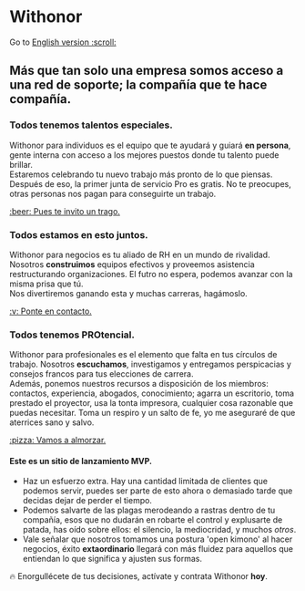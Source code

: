 # Withonor

<p id='langSwitch'>Go to <a href='https://withonor.com'>English version :scroll:</a></p>  

## Más que tan solo una empresa somos acceso a una red de soporte; la compañía que te hace compañía.  

### Todos tenemos talentos especiales.  
Withonor para individuos es el equipo que te ayudará y guiará **en persona**, gente interna con acceso a los mejores puestos donde tu talento puede brillar.  
Estaremos celebrando tu nuevo trabajo más pronto de lo que piensas. Después de eso, la primer junta de servicio Pro es gratis. No te preocupes, otras personas nos pagan para conseguirte un trabajo.  
<div class='clearfix actionCall'><a href='http://registro.withonor.com' class='button'>:beer: Pues te invito un trago.</a></div>  

### Todos estamos en esto juntos.  
Withonor para negocios es tu aliado de RH en un mundo de rivalidad. Nosotros **construimos** equipos efectivos y proveemos asistencia restructurando organizaciones. El futro no espera, podemos avanzar con la misma prisa que tú.  
Nos divertiremos ganando esta y muchas carreras, hagámoslo.  
<div class='clearfix actionCall'><a href='http://socios.withonor.com' class='button'>:v: Ponte en contacto.</a></div>  

### Todos tenemos PROtencial.  
Withonor para profesionales es el elemento que falta en tus círculos de trabajo. Nosotros **escuchamos**, investigamos y entregamos perspicacias y consejos francos para tus elecciones de carrera.  
Además, ponemos nuestros recursos a disposición de los miembros: contactos, experiencia, abogados, conocimiento; agarra un escritorio, toma prestado el proyector, usa la tonta impresora, cualquier cosa razonable que puedas necesitar. Toma un respiro y un salto de fe, yo me aseguraré de que aterrices sano y salvo.  
<div class='clearfix actionCall'><a href='http://principal.withonor.com' class='button'>:pizza: Vamos a almorzar.</a></div>  

#### Este es un sitio de lanzamiento MVP.
-  Haz un esfuerzo extra. Hay una cantidad limitada de clientes que podemos servir, puedes ser parte de esto ahora o demasiado tarde que decidas dejar de perder el tiempo.  
-  Podemos salvarte de las plagas merodeando a rastras dentro de tu compañía, esos que no dudarán en robarte el control y explusarte de patada, has oído sobre ellos: el silencio, la mediocridad, y muchos _otros_.  
-  Vale señalar que nosotros tomamos una postura 'open kimono' al hacer negocios, éxito **extaordinario** llegará con más fluidez para aquellos que entiendan lo que significa y ajusten sus formas.  

:fire: Enorgullécete de tus decisiones, actívate y contrata Withonor **hoy**.  
